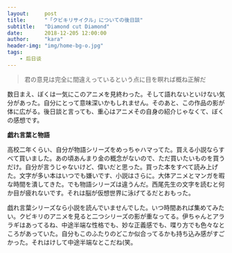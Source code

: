 ```yaml
---
layout:     post
title:      "「クビキリサイクル」についての後日談"
subtitle:   "Diamond cut Diamond"
date:       2018-12-205 12:00:00
author:     "kara"
header-img: "img/home-bg-o.jpg"
tags:
    - 后日谈
---
```


> 君の意見は完全に間違えっているという点に目を瞑れば概ね正解だ


数日まえ、ぼくは一気にこのアニメを見終わった。そして語れないといけない気分があった。自分にとって意味深いかもしれません。そのあと、この作品の影が体に広がる。後日談と言っても、重心はアニメその自身の紹介じゃなくて、ぼくの感想です。

<b>戯れ言葉と物語</b>

高校二年くらい、自分が物語シリーズをめっちゃハマってた。買える小説ならすべて買いました。あの頃あんまり金の概念がないので、ただ買いたいものを買うだけ。自分が言うじゃないけど、偉いだと思った。買った本をすべて読み上げた。文字が多い本はいつでも嫌いです、小説はさらに。大体アニメとマンガを暇な時間を潰してきた。でも物語シリーズは違うんだ。西尾先生の文字を読むと何か目が疲れないです。それは脳が仮想世界に泳げてるだとおもった。

戯れ言葉シリーズなら小説を読んでいませんでした。いつ時間あれば集めてみたい。クビキリのアニメを見ると二つシリーズの影が重なってる。伊ちゃんとアララギはあってるね、中途半端な性格でも、妙な正義感でも、喋り方でも色々なところがあっていた。自分もこのふたりのどこか似合ってるかも持ち込み感がすごかった。それはけして中途半端なとこだね(笑。

<b></b>
